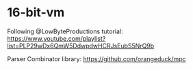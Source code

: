 # 16-bit-vm

Following @LowByteProductions tutorial: https://www.youtube.com/playlist?list=PLP29wDx6QmW5DdwpdwHCRJsEubS5NrQ9b

Parser Combinator library: https://github.com/orangeduck/mpc
